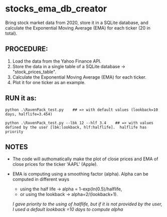 # stocks_ema_db_creator
Bring stock market data from 2020, store it in a SQLite database, and calculate the Exponential Moving Average (EMA) for each ticker (20 in total).


## PROCEDURE:
1. Load the data from the Yahoo Finance API.
2. Store the data in a single table of a SQLite database -> "stock_prices_table".
3. Calculate the Exponential Moving Average (EMA) for each ticker. 
4. Plot it for one ticker as an example.


## RUN it as:
```
python .\RavenPack_test.py    ## => with default values (lookback=10 days, halflife=3.454)

python .\RavenPack_test.py --lbk 12 --hlf 3.4    ## => with values defined by the user [lbk:lookback, hlf:halflife].  halflife has priority 

```

## NOTES
- The code will authomatically make the plot of close prices and EMA of close prices for the ticker 'AAPL' (Apple).
- EMA is computing using a smoothing factor (alpha). Alpha can be computed in different ways
  -  using the half life -> alpha = 1-exp(ln(0.5)/halflife,
  -  or using the lookback -> alpha=2/(lookback+1).
  
  *I  gave priority to the using of halflife, but if it is not provided by the user, I used a default lookback =10 days to compute alpha*
